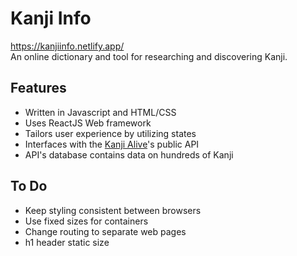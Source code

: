 # Kanji Info
https://kanjiinfo.netlify.app/
\
An online dictionary and tool for researching and discovering Kanji.

## Features
* Written in Javascript and HTML/CSS
* Uses ReactJS Web framework
* Tailors user experience by utilizing states
* Interfaces with the [Kanji Alive](https://kanjialive.com/)'s public API
* API's database contains data on hundreds of Kanji

## To Do
* Keep styling consistent between browsers
* Use fixed sizes for containers
* Change routing to separate web pages
* h1 header static size

